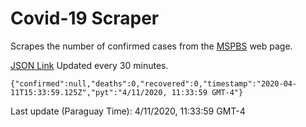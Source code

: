 # Covid-19 Scraper

Scrapes the number of confirmed cases from the [MSPBS](https://www.mspbs.gov.py/covid-19.php) web page.

[JSON Link](https://jmayalag.github.io/covid19-scrape/cases.json)
Updated every 30 minutes.
```
{"confirmed":null,"deaths":0,"recovered":0,"timestamp":"2020-04-11T15:33:59.125Z","pyt":"4/11/2020, 11:33:59 GMT-4"}
```
Last update (Paraguay Time): 4/11/2020, 11:33:59 GMT-4